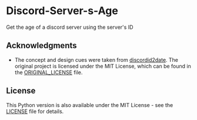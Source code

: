 # Discord-Server-s-Age
Get the age of a discord server using the server's ID

## Acknowledgments

- The concept and design cues were taken from [discordid2date](https://github.com/hugonun/discordid2date). The original project is licensed under the MIT License, which can be found in the [ORIGINAL_LICENSE](ORIGINAL_LICENSE) file.

## License

This Python version is also available under the MIT License - see the [LICENSE](LICENSE) file for details.
